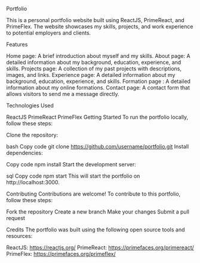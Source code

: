 
Portfolio

This is a personal portfolio website built using ReactJS, PrimeReact, and PrimeFlex. The website showcases my skills, projects, and work experience to potential employers and clients.

Features

Home page: A brief introduction about myself and my skills.
About page: A detailed information about my background, education, experience, and skills.
Projects page: A collection of my past projects with descriptions, images, and links.
Experience page:  A detailed information about my background, education, experience, and skills.
Formation page :  A detailed information about my online formations.
Contact page: A contact form that allows visitors to send me a message directly.

Technologies Used

ReactJS
PrimeReact
PrimeFlex
Getting Started
To run the portfolio locally, follow these steps:

Clone the repository:

bash
Copy code
git clone https://github.com/username/portfolio.git
Install dependencies:

Copy code
npm install
Start the development server:

sql
Copy code
npm start
This will start the portfolio on http://localhost:3000.

Contributing
Contributions are welcome! To contribute to this portfolio, follow these steps:

Fork the repository
Create a new branch
Make your changes
Submit a pull request

Credits
The portfolio was built using the following open source tools and resources:

ReactJS: https://reactjs.org/
PrimeReact: https://primefaces.org/primereact/
PrimeFlex: https://primefaces.org/primeflex/
